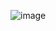 ![image](https://user-images.githubusercontent.com/92137529/204870425-ea08ae4e-d85e-410e-9e1b-50fc865e021b.png)
